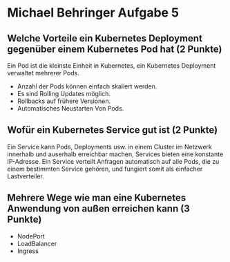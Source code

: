 # Michael Behringer Aufgabe 5

## Welche Vorteile ein Kubernetes Deployment gegenüber einem Kubernetes Pod hat **(2 Punkte)**
Ein Pod ist die kleinste Einheit in Kubernetes, ein Kubernetes Deployment verwaltet mehrerer Pods.
- Anzahl der Pods können einfach skaliert werden.
- Es sind Rolling Updates möglich.
- Rollbacks auf frühere Versionen.
- Automatisches Neustarten Von Pods.
## Wofür ein Kubernetes Service gut ist **(2 Punkte)**
Ein Service kann Pods, Deployments usw. in einem Cluster im Netzwerk innerhalb und auserhalb erreichbar machen, Services bieten eine konstante IP-Adresse. Ein Service verteilt Anfragen automatisch auf alle Pods, die zu einem bestimmten Service gehören, und fungiert somit als einfacher Lastverteiler.
## Mehrere Wege wie man eine Kubernetes Anwendung von außen erreichen kann **(3 Punkte)**
- NodePort
- LoadBalancer
- Ingress